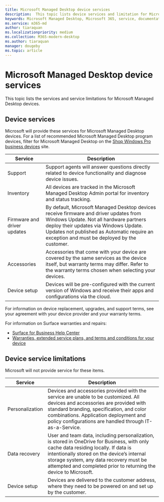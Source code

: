 ```yaml
---
title: Microsoft Managed Desktop device services
description:  This topic lists device services and limitation for Microsoft Managed Desktop.
keywords: Microsoft Managed Desktop, Microsoft 365, service, documentation
ms.service: m365-md
author: tiaraquan
ms.localizationpriority: medium
ms.collection: M365-modern-desktop
ms.author: tiaraquan
manager: dougeby
ms.topic: article
---
```


# Microsoft Managed Desktop device services

This topic lists the services and service limitations for Microsoft Managed Desktop devices.

## Device services

Microsoft will provide these services for Microsoft Managed Desktop devices. For a list of recommended Microsoft Managed Desktop program devices, filter for Microsoft Managed Desktop on the [Shop Windows Pro business devices](https://www.microsoft.com/windows/business/devices) site.

Service | Description
--- | ---
Support | Support agents will answer questions directly related to device functionality and diagnose device issues.
Inventory | All devices are tracked in the Microsoft Managed Desktop Admin portal for inventory and status tracking.
Firmware and driver updates | By default, Microsoft Managed Desktop devices receive firmware and driver updates from Windows Update. Not all hardware partners deploy their updates via Windows Update. Updates not published as Automatic require an exception and must be deployed by the customer.
Accessories | Accessories that come with your device are covered by the same services as the device itself, but warranty terms may differ. Refer to the warranty terms chosen when selecting your devices. 
Device setup | Devices will be pre-configured with the current version of Windows and receive their apps and configurations via the cloud.

For information on device replacement, upgrades, and support terms, see your agreement with your device provider and your warranty terms.

For information on Surface warranties and repairs:

- [Surface for Business Help Center](https://support.microsoft.com/hub/4339296/surface-for-business-help)
- [Warranties, extended service plans, and terms and conditions for your device](https://support.microsoft.com/help/4040687/info-about-warranties-extended-service-plans-and-terms-conditions)


## Device service limitations

Microsoft will not provide service for these items.

Service | Description
--- | ---  
Personalization | Devices and accessories provided with the service are unable to be customized. All devices and accessories are provided with standard branding, specification, and color combinations. Application deployment and policy configurations are handled through IT-as-a-Service.
Data recovery | User and team data, including personalization, is stored in OneDrive for Business, with only cache data residing locally. If data is intentionally stored on the device’s internal storage system, any data recovery must be attempted and completed prior to returning the device to Microsoft.
Device setup | Devices are delivered to the customer address, where they need to be powered on and set up by the customer.
